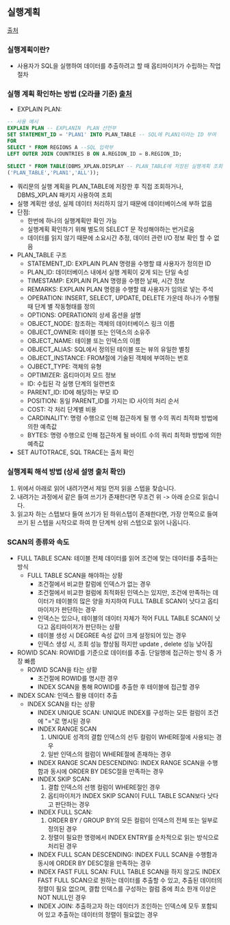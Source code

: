 ## 실행계획
[출처](https://coding-factory.tistory.com/744)
### 실행계획이란? 
- 사용자가 SQL을 실행하여 데이터를 추출하려고 할 때 옵티마이저가 수립하는 작업 절차

### 실행 계획 확인하는 방법 (오라클 기준) [출처](https://coding-factory.tistory.com/745)
- EXPLAIN PLAN: 
```SQL
-- 사용 예시
EXPLAIN PLAN -- EXPLANIN  PLAN 선언부
SET STATEMENT_ID = 'PLAN1' INTO PLAN_TABLE -- SQL에 PLAN1이라는 ID 부여
FOR
SELECT * FROM REGIONS A --SQL 입력부
LEFT OUTER JOIN COUNTRIES B ON A.REGION_ID = B.REGION_ID;

SELECT * FROM TABLE(DBMS_XPLAN.DISPLAY -- PLAN_TABLE에 저장된 실행계획 조회
('PLAN_TABLE','PLAN1','ALL'));
```
- 쿼리문의 실행 계획을 PLAN_TABLE에 저장한 후 직접 조회하거나, DBMS_XPLAN 패키지 사용하여 조회
- 실행 계획만 생성, 실제 데이터 처리하지 않기 때문에 데이터베이스에 부하 없음
- 단점:
  - 한번에 하나의 실행계획만 확인 가능 
  - 실행계획 확인하기 위해 별도의 SELECT 문 작성해야하는 번거로움
  - 데이터를 읽지 않기 때문에 소요시간 추정, 데이터 관련 I/O 정보 확인 할 수 없음
- PLAN_TABLE 구조
    - STATEMENT_ID:	EXPLAIN PLAN 명령을 수행할 떄 사용자가 정의한 ID
    - PLAN_ID:	데이터베이스 내에서 실행 계획이 갖게 되는 단일 속성
    - TIMESTAMP: EXPLAIN PLAN 명령을 수행한 날짜, 시간 정보
    - REMARKS:	EXPLAIN PLAN 명령을 수행할 떄 사용자가 임의로 넣는 주석
    - OPERATION:	INSERT, SELECT, UPDATE, DELETE 가운데 하나가 수행될 때 단계 별 작동형태를 정의
    - OPTIONS:	OPERATION의 상세 옵션을 설명
    - OBJECT_NODE:	참조하는 객체의 데이터베이스 링크 이름
    - OBJECT_OWNER:	테이블 또는 인덱스의 소유주
    - OBJECT_NAME:	테이블 또는 인덱스의 이름
    - OBJECT_ALIAS:	SQL에서 정의된 테이블 또는 뷰의 유일한 별칭
    - OBJECT_INSTANCE:	FROM절에 기술된 객체에 부여하는 번호
    - OJBECT_TYPE:	객체의 유형
    - OPTIMIZER:	옵티마이저 모드 정보
    - ID:	수립된 각 실행 단계의 일련번호
    - PARENT_ID:	ID에 해당하는 부모 ID
    - POSITION:	동일 PARENT_ID를 가지는 ID 사이의 처리 순서
    - COST:	각 처리 단계별 비용
    - CARDINALITY:	명령 수행으로 인해 접근하게 될 행 수의 쿼리 최적화 방법에 의한 예측값
    - BYTES:	명령 수행으로 인해 접근하게 될 바이트 수의 쿼리 최적화 방법에 의한 예측값
- SET AUTOTRACE, SQL TRACE는 출처 확인

### 실행계획 해석 방법 (상세 설명 출처 확인)
1. 위에서 아래로 읽어 내려가면서 제일 먼저 읽을 스텝을 찾습니다.
2. 내려가는 과정에서 같은 들여 쓰기가 존재한다면 무조건 위 -> 아래 순으로 읽습니다.
3. 읽고자 하는 스텝보다 들여 쓰기가 된 하위스텝이 존재한다면, 가장 안쪽으로 들여쓰기 된 스텝을 시작으로 하여 한 단계씩 상위 스텝으로 읽어 나옵니다.

### SCAN의 종류와 속도
- FULL TABLE SCAN: 테이블 전체 데이터를 읽어 조건에 맞는 데이터를 추출하는 방식
  - FULL TABLE SCAN을 해야하는 상황
    - 조건절에서 비교한 칼럼에 인덱스가 없는 경우
    - 조건절에서 비교한 컬럼에 최적화된 인덱스는 있지만, 조건에 만족하는 데이터가 테이블의 많은 양을 차지하여 FULL TABLE SCAN이 낫다고 옵티마이저가 판단하는 경우
    - 인덱스는 있으나, 테이블의 데이터 자체가 적어  FULL TABLE SCAN이 낫다고 옵티마이저가 판단하는 상황
    - 테이블 생성 시 DEGREE 속성 값이 크게 설정되어 있는 경우 
    - 인덱스 생성 시, 조회 성능 향상됨 하지만 update , delete 성능 낮아짐
- ROWID SCAN: ROWID를 기준으로 데이터를 추출. 단일행에 접근하는 방식 중 가장 빠름
  - ROWID SCAN을 타는 상황
    - 조건절에 ROWID를 명시한 경우
    - INDEX SCAN을 통해 ROWID를 추출한 후 테이블에 접근할 경우
- INDEX SCAN: 인덱스 활용 데이터 추출
  - INDEX SCAN을 타는 상황
    - INDEX UNIQUE SCAN:	UNIQUE INDEX를 구성하는 모든 컬럼이 조건에 "="로 명시된 경우
    - INDEX RANGE SCAN	
      1. UNIQUE 성격의 결합 인덱스의 선두 컬럼이 WHERE절에 사용되는 경우
      2. 일반 인덱스의 컬럼이 WHERE절에 존재하는 경우
    - INDEX RANGE SCAN DESCENDING:	INDEX RANGE SCAN을 수행함과 동시에 ORDER BY DESC절을 만족하는 경우
    - INDEX SKIP SCAN:	
      1. 결합 인덱스의 선행 컬럼이 WHERE절인 경우
      2. 옵티마이저가 INDEX SKIP SCAN이 FULL TABLE SCAN보다 낫다고 판단하는 경우 
    - INDEX FULL SCAN:	
      1. ORDER BY / GROUP BY의 모든 컬럼이 인덱스의 전체 또는 일부로 정의된 경우
      2. 정렬이 필요한 명령에서 INDEX ENTRY를 순차적으로 읽는 방식으로 처리된 경우
    - INDEX FULL SCAN DESCENDING:	INDEX FULL SCAN을 수행함과 동시에 ORDER BY DESC절을 만족하는 경우
    - INDEX FAST FULL SCAN:	FULL TABLE SCAN을 하지 않고도 INDEX FAST FULL SCAN으로 원하는 데이터를 추출할 수 있고, 추출된 데이터의 정렬이 필요 없으며, 결합 인덱스를 구성하는 컬럼 중에 최소 한개 이상은 NOT NULL인 경우 
    - INDEX JOIN:	추출하고자 하는 데이터가 조인하는 인덱스에 모두 포함되어 있고 추출하는 데이터의 정렬이 필요없는 경우